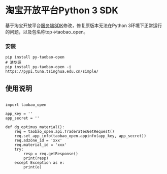 # 淘宝开放平台Python 3 SDK

基于淘宝开放平台[服务端SDK](https://console.open.taobao.com/?spm=a219a.7386653.1.15.3b89286cAxkZ5O#/app/33328606/app_serversdk)修改，修复原版本无法在Python 
3环境下正常运行的问题，以及包名称top->taobao_open。


### 安装
```shell
pip install py-taobao-open
# 清华源
pip install py-taobao-open -i https://pypi.tuna.tsinghua.edu.cn/simple/
```

## 使用说明
```python3

import taobao_open

app_key = ''
app_secret = ''

def dg_optimus_material():
    req = taobao_open.api.TraderatesGetRequest()
    req.set_app_info(taobao_open.appinfo(app_key, app_secret))
    req.adzone_id = 'xxx'
    req.material_id = 'xxx'
    try:
        resp = req.getResponse()
        print(resp)
    except Exception as e:
        print(e)
```
